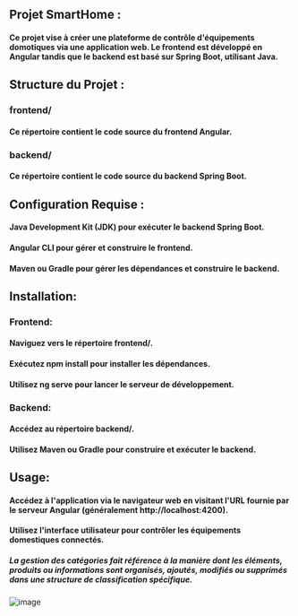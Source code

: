 ## Projet SmartHome :
#### Ce projet vise à créer une plateforme de contrôle d'équipements domotiques via une application web. Le frontend est développé en Angular tandis que le backend est basé sur Spring Boot, utilisant Java.
## Structure du Projet :
### frontend/
#### Ce répertoire contient le code source du frontend Angular.
### backend/
#### Ce répertoire contient le code source du backend Spring Boot.
## Configuration Requise :
#### Java Development Kit (JDK) pour exécuter le backend Spring Boot.
#### Angular CLI pour gérer et construire le frontend.
#### Maven ou Gradle pour gérer les dépendances et construire le backend.
## Installation:
### Frontend:
#### Naviguez vers le répertoire frontend/.
#### Exécutez npm install pour installer les dépendances.
#### Utilisez ng serve pour lancer le serveur de développement.
### Backend:
#### Accédez au répertoire backend/.
#### Utilisez Maven ou Gradle pour construire et exécuter le backend.
## Usage:
#### Accédez à l'application via le navigateur web en visitant l'URL fournie par le serveur Angular (généralement http://localhost:4200).
#### Utilisez l'interface utilisateur pour contrôler les équipements domestiques connectés.
##### La gestion des catégories fait référence à la manière dont les éléments, produits ou informations sont organisés, ajoutés, modifiés ou supprimés dans une structure de classification spécifique.
![image](https://github.com/nhabiba/Smart-Home/assets/109957486/e14b23dc-ebec-40b3-86a9-d9fbb57e6539)
